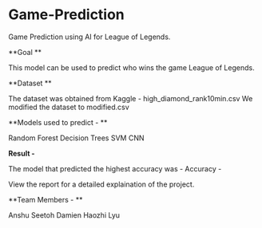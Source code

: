 # Game-Prediction
Game Prediction using AI for League of Legends. 

**Goal **

This model can be used to predict who wins the game League of Legends. 

**Dataset ** 

The dataset was obtained from Kaggle - high_diamond_rank10min.csv
We modified the dataset to modified.csv

**Models used to predict - **

Random Forest
Decision Trees
SVM
CNN

**Result -**

The model that predicted the highest accuracy was - 
Accuracy - 

View the report for a detailed explaination of the project.

**Team Members - **

Anshu 
Seetoh
Damien
Haozhi Lyu

